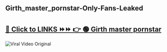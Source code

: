 
 ## Girth_master_pornstar-Only-Fans-Leaked

# <h2><a href="https://clipsfans.com/Girth_master_pornstar&ref=git">🔗 Click to LINKS ⏩⏩ 👉 🟢 Girth master pornstar </a></h2>

<a href="https://clipsfans.com/Girth_master_pornstar&ref=git" rel="nofollow" data-target="animated-image.originalLink"><img src="https://i.ibb.co.com/xMMVF88/686577567.gif" alt="Viral Video Original" style="max-width: 100%; display: inline-block;" data-target="animated-image.originalImage"></a>
